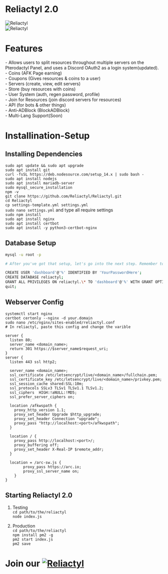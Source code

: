 # Reliactyl 2.0

![Reliactyl](https://media.discordapp.net/attachments/941503241374543922/948541331272265758/1646220259907.png?width=960&height=539)<br>
![Reliactyl](https://user-images.githubusercontent.com/97802077/156374954-ef331a33-8743-456a-866a-d314c4d014a4.png)


<h1>Features</h1>
- Allows users to split resources throughout multiple servers on the Pterodactyl Panel, and uses a Discord OAuth2 as a login system(updated).<br>
- Coins (AFK Page earning)<br>
- Coupons (Gives resources & coins to a user)<br>
- Servers (create, view, edit servers)<br>
- Store (buy resources with coins)<br>
- User System (auth, regen password, profile)<br>
- Join for Resources (join discord servers for resources)<br>
- API (for bots & other things)<br>
- Anti-ADBlock (BlockADBlock)<br>
- Multi-Lang Support(Soon)<br>

# Installination-Setup

<h2>Installing Dependencies</h2>

`sudo apt update && sudo apt upgrade`<br>
`sudo apt install git`<br>
`curl -fsSL https://deb.nodesource.com/setup_14.x | sudo bash -`<br>
`sudo apt install nodejs`<br>
`sudo apt install mariadb-server`<br>
`sudo mysql_secure_installation`<br>
`npm -v`<br>
`git clone https://github.com/Reliactyl/Reliactyl.git`<br>
`cd Reliactyl`<br>
`cp settings-template.yml settings.yml` <br>
`sudo nano settings.yml` and type all require settings<br>
`sudo npm install`<br>
`sudo apt install nginx`<br>
`sudo apt install certbot`<br>
`sudo apt install -y python3-certbot-nginx`

<h2>Database Setup</h2>

```Bash
mysql -u root -p

# After you've got that setup, let's go into the next step. Remember to change 'YourPasswordHere' with a secure password.

CREATE USER 'dashboard'@'%' IDENTIFIED BY 'YourPasswordHere';
CREATE DATABASE reliactyl;
GRANT ALL PRIVILEGES ON reliactyl.\* TO 'dashboard'@'%' WITH GRANT OPTION;
quit;

```

<h2>Webserver Config</h2>

`systemctl start nginx`<br>
`certbot certonly --nginx -d your.domain`<br>
`sudo nano /etc/nginx/sites-enabled/reliactyl.conf`<br>
`# In reliactyl, paste this config and change the varible `

```Nginx
server {
  listen 80;
  server_name <domain_name>;
  return 301 https://$server_name$request_uri;
}
server {
  listen 443 ssl http2;

  server_name <domain_name>;
  ssl_certificate /etc/letsencrypt/live/<domain_name>/fullchain.pem;
  ssl_certificate_key /etc/letsencrypt/live/<domain_name>/privkey.pem;
  ssl_session_cache shared:SSL:10m;
  ssl_protocols SSLv3 TLSv1 TLSv1.1 TLSv1.2;
  ssl_ciphers  HIGH:!aNULL:!MD5;
  ssl_prefer_server_ciphers on;

  location /afkwspath {
    proxy_http_version 1.1;
    proxy_set_header Upgrade $http_upgrade;
    proxy_set_header Connection "upgrade";
    proxy_pass "http://localhost:<port>/afkwspath";
  }

  location / {
    proxy_pass http://localhost:<port>/;
    proxy_buffering off;
    proxy_set_header X-Real-IP $remote_addr;
  }

  location = /arc-sw.js {
        proxy_pass https://arc.io;
        proxy_ssl_server_name on;
    }
}
```

<h2>Starting Reliactyl 2.0</h2>

1. Testing<br>
   `cd path/to/the/reliactyl`<br>
   `node index.js`<br>

2. Production<br>
   `cd path/to/the/reliactyl`<br>
   `npm install pm2 -g`<br>
   `pm2 start index.js`<br>
   `pm2 save`

# Join our [![Reliactyl](https://img.shields.io/badge/reliactyl-support%20server-7289da.svg)](https://discord.gg/neXYF47STz)
